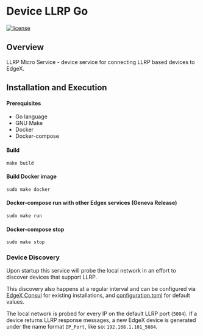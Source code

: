 # Device LLRP Go
[![license](https://img.shields.io/badge/license-Apache%20v2.0-blue.svg)](LICENSE)
## Overview
LLRP Micro Service - device service for connecting LLRP based devices to EdgeX.

## Installation and Execution ##

#### Prerequisites ####

 - Go language
 - GNU Make
 - Docker
 - Docker-compose
 
#### Build ####
```
make build
```

#### Build Docker image ####
```
sudo make docker
```

#### Docker-compose run with other Edgex services (Geneva Release) ####
```
sudo make run
```

#### Docker-compose stop ####
```
sudo make stop
```

### Device Discovery
Upon startup this service will probe the local network in an effort to discover devices that support LLRP.

This discovery also happens at a regular interval and can be configured via [EdgeX Consul](http://localhost:8500/ui/dc1/kv/edgex/devices/1.0/edgex-device-llrp/Device/Discovery/) for existing installations, and [configuration.toml](cmd/res/configuration.toml) for default values.

The local network is probed for every IP on the default LLRP port (`5084`). If a device returns LLRP response messages, a new EdgeX device is generated under the name format `IP_Port`, like so: `192.168.1.101_5084`.  
